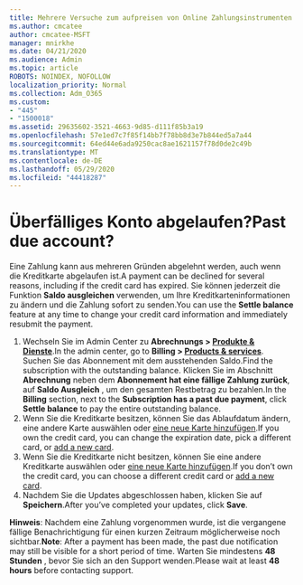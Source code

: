 ```yaml
---
title: Mehrere Versuche zum aufpreisen von Online Zahlungsinstrumenten
ms.author: cmcatee
author: cmcatee-MSFT
manager: mnirkhe
ms.date: 04/21/2020
ms.audience: Admin
ms.topic: article
ROBOTS: NOINDEX, NOFOLLOW
localization_priority: Normal
ms.collection: Adm_O365
ms.custom:
- "445"
- "1500018"
ms.assetid: 29635602-3521-4663-9d85-d111f85b3a19
ms.openlocfilehash: 57e1ed7c7f85f14bb7f78bb8d3e7b844ed5a7a44
ms.sourcegitcommit: 64ed44e6ada9250cac8ae1621157f78d0de2c49b
ms.translationtype: MT
ms.contentlocale: de-DE
ms.lasthandoff: 05/29/2020
ms.locfileid: "44418287"
---
```

# <a name="past-due-account"></a><span data-ttu-id="04a5d-102">Überfälliges Konto abgelaufen?</span><span class="sxs-lookup"><span data-stu-id="04a5d-102">Past due account?</span></span>

<span data-ttu-id="04a5d-103">Eine Zahlung kann aus mehreren Gründen abgelehnt werden, auch wenn die Kreditkarte abgelaufen ist.</span><span class="sxs-lookup"><span data-stu-id="04a5d-103">A payment can be declined for several reasons, including if the credit card has expired.</span></span> <span data-ttu-id="04a5d-104">Sie können jederzeit die Funktion **Saldo ausgleichen** verwenden, um Ihre Kreditkarteninformationen zu ändern und die Zahlung sofort zu senden.</span><span class="sxs-lookup"><span data-stu-id="04a5d-104">You can use the **Settle balance** feature at any time to change your credit card information and immediately resubmit the payment.</span></span>

1. <span data-ttu-id="04a5d-105">Wechseln Sie im Admin Center zu **Abrechnungs > [Produkte & Dienste](https://go.microsoft.com/fwlink/p/?linkid=842054)**.</span><span class="sxs-lookup"><span data-stu-id="04a5d-105">In the admin center, go to **Billing > [Products & services](https://go.microsoft.com/fwlink/p/?linkid=842054)**.</span></span>
<span data-ttu-id="04a5d-106">Suchen Sie das Abonnement mit dem ausstehenden Saldo.</span><span class="sxs-lookup"><span data-stu-id="04a5d-106">Find the subscription with the outstanding balance.</span></span> <span data-ttu-id="04a5d-107">Klicken Sie im Abschnitt **Abrechnung** neben dem **Abonnement hat eine fällige Zahlung zurück**, auf **Saldo Ausgleich** , um den gesamten Restbetrag zu bezahlen.</span><span class="sxs-lookup"><span data-stu-id="04a5d-107">In the **Billing** section, next to the **Subscription has a past due payment**, click **Settle balance** to pay the entire outstanding balance.</span></span>
2. <span data-ttu-id="04a5d-108">Wenn Sie die Kreditkarte besitzen, können Sie das Ablaufdatum ändern, eine andere Karte auswählen oder [eine neue Karte hinzufügen](https://docs.microsoft.com/microsoft-365/commerce/billing-and-payments/manage-payment-methods?view=o365-worldwide).</span><span class="sxs-lookup"><span data-stu-id="04a5d-108">If you own the credit card, you can change the expiration date, pick a different card, or [add a new card](https://docs.microsoft.com/microsoft-365/commerce/billing-and-payments/manage-payment-methods?view=o365-worldwide).</span></span>
3. <span data-ttu-id="04a5d-109">Wenn Sie die Kreditkarte nicht besitzen, können Sie eine andere Kreditkarte auswählen oder [eine neue Karte hinzufügen](https://docs.microsoft.com/microsoft-365/commerce/billing-and-payments/manage-payment-methods?view=o365-worldwide).</span><span class="sxs-lookup"><span data-stu-id="04a5d-109">If you don’t own the credit card, you can choose a different credit card or [add a new card](https://docs.microsoft.com/microsoft-365/commerce/billing-and-payments/manage-payment-methods?view=o365-worldwide).</span></span>
4. <span data-ttu-id="04a5d-110">Nachdem Sie die Updates abgeschlossen haben, klicken Sie auf **Speichern**.</span><span class="sxs-lookup"><span data-stu-id="04a5d-110">After you’ve completed your updates, click **Save**.</span></span>

<span data-ttu-id="04a5d-111">**Hinweis**: Nachdem eine Zahlung vorgenommen wurde, ist die vergangene fällige Benachrichtigung für einen kurzen Zeitraum möglicherweise noch sichtbar.</span><span class="sxs-lookup"><span data-stu-id="04a5d-111">**Note**: After a payment has been made, the past due notification may still be visible for a short period of time.</span></span> <span data-ttu-id="04a5d-112">Warten Sie mindestens **48 Stunden** , bevor Sie sich an den Support wenden.</span><span class="sxs-lookup"><span data-stu-id="04a5d-112">Please wait at least **48 hours** before contacting support.</span></span>
